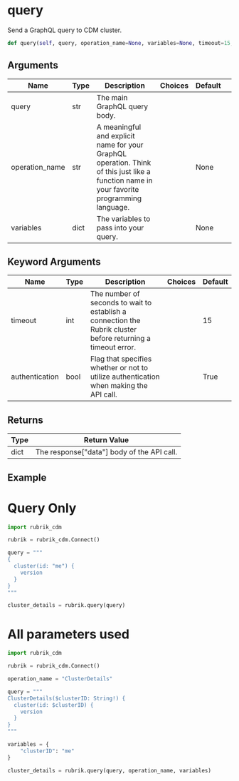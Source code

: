 # query

Send a GraphQL query to CDM cluster.
```py
def query(self, query, operation_name=None, variables=None, timeout=15,authentication=True):

```

## Arguments
| Name           | Type | Description                                                                                                                               | Choices | Default |   |
|----------------|------|-------------------------------------------------------------------------------------------------------------------------------------------|---------|---------|---|
| query          | str  | The main GraphQL query body.                                                                                                              |         |         |   |
| operation_name | str  | A meaningful and explicit name for your GraphQL operation. Think of this just like a function name in your favorite programming language. |         | None    |   |
| variables      | dict | The variables to pass into your query.                                                                                                    |         | None    |   |

## Keyword Arguments
| Name           | Type | Description                                                                                                  | Choices | Default |
|----------------|------|--------------------------------------------------------------------------------------------------------------|---------|---------|
| timeout        | int  | The number of seconds to wait to establish a connection the Rubrik cluster before returning a timeout error. |         | 15      |
| authentication | bool | Flag that specifies whether or not to utilize authentication when making the API call.                       |         | True    |

## Returns
| Type | Return Value                       |
|------|------------------------------------|
| dict | The response["data"] body of the API call.  |

## Example

# Query Only

```py
import rubrik_cdm

rubrik = rubrik_cdm.Connect()

query = """
{
  cluster(id: "me") {
    version
  }
}
"""

cluster_details = rubrik.query(query)
```

# All parameters used

```py
import rubrik_cdm

rubrik = rubrik_cdm.Connect()

operation_name = "ClusterDetails"

query = """
ClusterDetails($clusterID: String!) {
  cluster(id: $clusterID) {
    version
  }
}
"""

variables = {
    "clusterID": "me"
}

cluster_details = rubrik.query(query, operation_name, variables)
```




